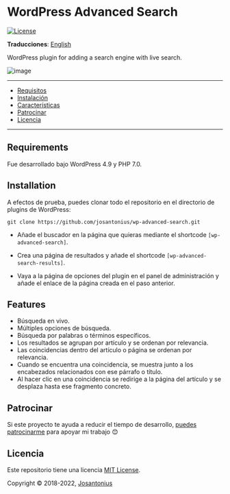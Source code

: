# WordPress Advanced Search

[![License](https://img.shields.io/badge/License-MIT-9b59b6.svg)](LICENSE)

**Traducciones**: [English](/README.md)

WordPress plugin for adding a search engine with live search.

![image](/public/images/demo.gif)

---

- [Requisitos](#requisitos)
- [Instalación](#instalación)
- [Características](#características)
- [Patrocinar](#patrocinar)
- [Licencia](#licencia)

---

## Requirements

Fue desarrollado bajo WordPress 4.9 y PHP 7.0.

## Installation

A efectos de prueba, puedes clonar todo el repositorio en el directorio de plugins de WordPress:

```console
git clone https://github.com/josantonius/wp-advanced-search.git
```

- Añade el buscador en la página que quieras mediante el shortcode `[wp-advanced-search]`.

- Crea una página de resultados y añade el shortcode `[wp-advanced-search-results]`.

- Vaya a la página de opciones del plugin en el panel de administración y añade el
enlace de la página creada en el paso anterior.

## Features

- Búsqueda en vivo.
- Múltiples opciones de búsqueda.
- Búsqueda por palabras o términos específicos.
- Los resultados se agrupan por artículo y se ordenan por relevancia.
- Las coincidencias dentro del artículo o página se ordenan por relevancia.
- Cuando se encuentra una coincidencia, se muestra junto a los encabezados
relacionados con ese párrafo o título.
- Al hacer clic en una coincidencia se redirige a la página del artículo y se
desplaza hasta ese fragmento concreto.

## Patrocinar

Si este proyecto te ayuda a reducir el tiempo de desarrollo,
[puedes patrocinarme](https://github.com/josantonius/lang/es-ES/README.md#patrocinar)
para apoyar mi trabajo :blush:

## Licencia

Este repositorio tiene una licencia [MIT License](LICENSE).

Copyright © 2018-2022, [Josantonius](https://github.com/josantonius/lang/es-ES/README.md#contacto)
